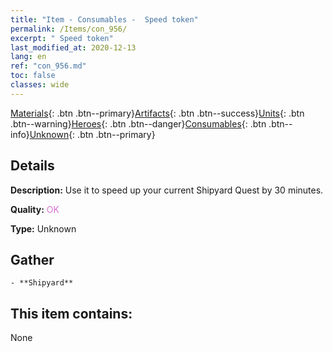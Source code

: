 ```yaml
---
title: "Item - Consumables -  Speed token"
permalink: /Items/con_956/
excerpt: " Speed token"
last_modified_at: 2020-12-13
lang: en
ref: "con_956.md"
toc: false
classes: wide
---
```

 [Materials](/Items/){: .btn .btn--primary}[Artifacts](/Items/Artifacts/){: .btn .btn--success}[Units](/Items/Units/){: .btn .btn--warning}[Heroes](/Items/Heroes/){: .btn .btn--danger}[Consumables](/Items/Consumables/){: .btn .btn--info}[Unknown](/Items/Unknown/){: .btn .btn--primary}

## Details
 **Description:** Use it to speed up your current Shipyard Quest by 30 minutes.

 **Quality:** <span style="color: #DA70D6">OK</span>

 **Type:** Unknown

## Gather

    - **Shipyard** 



## This item contains:

  None

